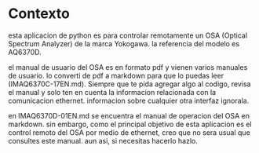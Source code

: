 # Contexto
esta aplicacion de python es para controlar remotamente
un OSA (Optical Spectrum Analyzer) de la marca Yokogawa.
la referencia del modelo es AQ6370D.

el manual de usuario del OSA es en formato pdf
y vienen varios manuales de usuario. lo converti de pdf a markdown
para que lo puedas leer (IMAQ6370C-17EN.md). Siempre que
te pida agregar algo al codigo, revisa el manual y solo ten en cuenta
la informacion relacionada con la comunicacion ethernet. informacion
sobre cualquier otra interfaz ignorala.

en IMAQ6370D-01EN.md se encuentra el manual de operacion del OSA en 
markdown. sin embargo, como el principal objetivo de esta aplicacion
es el control remoto del OSA por medio de ethernet, creo que no sera
usual que consultes este manual. aun asi, si necesitas hacerlo hazlo.